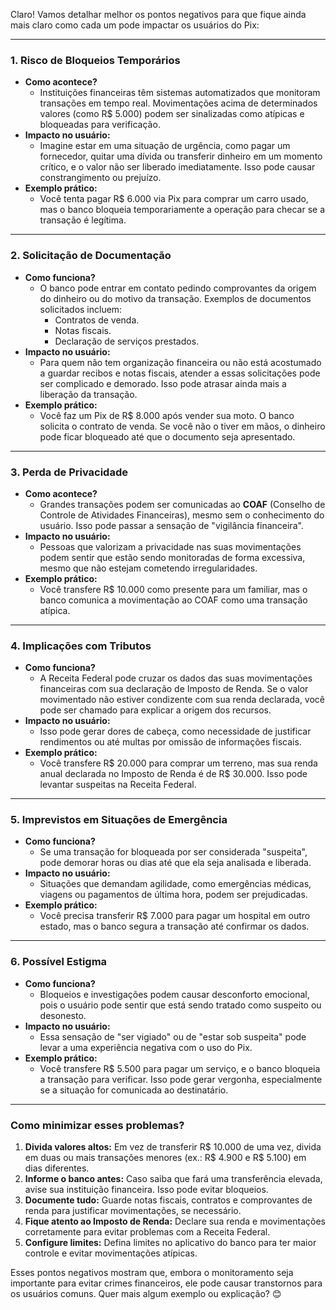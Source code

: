 Claro! Vamos detalhar melhor os pontos negativos para que fique ainda mais claro como cada um pode impactar os usuários do Pix:

---

### **1. Risco de Bloqueios Temporários**
- **Como acontece?**
  - Instituições financeiras têm sistemas automatizados que monitoram transações em tempo real. Movimentações acima de determinados valores (como R$ 5.000) podem ser sinalizadas como atípicas e bloqueadas para verificação.
- **Impacto no usuário:**
  - Imagine estar em uma situação de urgência, como pagar um fornecedor, quitar uma dívida ou transferir dinheiro em um momento crítico, e o valor não ser liberado imediatamente. Isso pode causar constrangimento ou prejuízo.
- **Exemplo prático:**
  - Você tenta pagar R$ 6.000 via Pix para comprar um carro usado, mas o banco bloqueia temporariamente a operação para checar se a transação é legítima.

---

### **2. Solicitação de Documentação**
- **Como funciona?**
  - O banco pode entrar em contato pedindo comprovantes da origem do dinheiro ou do motivo da transação. Exemplos de documentos solicitados incluem:
    - Contratos de venda.
    - Notas fiscais.
    - Declaração de serviços prestados.
- **Impacto no usuário:**
  - Para quem não tem organização financeira ou não está acostumado a guardar recibos e notas fiscais, atender a essas solicitações pode ser complicado e demorado. Isso pode atrasar ainda mais a liberação da transação.
- **Exemplo prático:**
  - Você faz um Pix de R$ 8.000 após vender sua moto. O banco solicita o contrato de venda. Se você não o tiver em mãos, o dinheiro pode ficar bloqueado até que o documento seja apresentado.

---

### **3. Perda de Privacidade**
- **Como acontece?**
  - Grandes transações podem ser comunicadas ao **COAF** (Conselho de Controle de Atividades Financeiras), mesmo sem o conhecimento do usuário. Isso pode passar a sensação de "vigilância financeira".
- **Impacto no usuário:**
  - Pessoas que valorizam a privacidade nas suas movimentações podem sentir que estão sendo monitoradas de forma excessiva, mesmo que não estejam cometendo irregularidades.
- **Exemplo prático:**
  - Você transfere R$ 10.000 como presente para um familiar, mas o banco comunica a movimentação ao COAF como uma transação atípica.

---

### **4. Implicações com Tributos**
- **Como funciona?**
  - A Receita Federal pode cruzar os dados das suas movimentações financeiras com sua declaração de Imposto de Renda. Se o valor movimentado não estiver condizente com sua renda declarada, você pode ser chamado para explicar a origem dos recursos.
- **Impacto no usuário:**
  - Isso pode gerar dores de cabeça, como necessidade de justificar rendimentos ou até multas por omissão de informações fiscais. 
- **Exemplo prático:**
  - Você transfere R$ 20.000 para comprar um terreno, mas sua renda anual declarada no Imposto de Renda é de R$ 30.000. Isso pode levantar suspeitas na Receita Federal.

---

### **5. Imprevistos em Situações de Emergência**
- **Como funciona?**
  - Se uma transação for bloqueada por ser considerada "suspeita", pode demorar horas ou dias até que ela seja analisada e liberada.
- **Impacto no usuário:**
  - Situações que demandam agilidade, como emergências médicas, viagens ou pagamentos de última hora, podem ser prejudicadas.
- **Exemplo prático:**
  - Você precisa transferir R$ 7.000 para pagar um hospital em outro estado, mas o banco segura a transação até confirmar os dados.

---

### **6. Possível Estigma**
- **Como funciona?**
  - Bloqueios e investigações podem causar desconforto emocional, pois o usuário pode sentir que está sendo tratado como suspeito ou desonesto.
- **Impacto no usuário:**
  - Essa sensação de "ser vigiado" ou de "estar sob suspeita" pode levar a uma experiência negativa com o uso do Pix.
- **Exemplo prático:**
  - Você transfere R$ 5.500 para pagar um serviço, e o banco bloqueia a transação para verificar. Isso pode gerar vergonha, especialmente se a situação for comunicada ao destinatário.

---

### **Como minimizar esses problemas?**
1. **Divida valores altos:** Em vez de transferir R$ 10.000 de uma vez, divida em duas ou mais transações menores (ex.: R$ 4.900 e R$ 5.100) em dias diferentes.
2. **Informe o banco antes:** Caso saiba que fará uma transferência elevada, avise sua instituição financeira. Isso pode evitar bloqueios.
3. **Documente tudo:** Guarde notas fiscais, contratos e comprovantes de renda para justificar movimentações, se necessário.
4. **Fique atento ao Imposto de Renda:** Declare sua renda e movimentações corretamente para evitar problemas com a Receita Federal.
5. **Configure limites:** Defina limites no aplicativo do banco para ter maior controle e evitar movimentações atípicas.

Esses pontos negativos mostram que, embora o monitoramento seja importante para evitar crimes financeiros, ele pode causar transtornos para os usuários comuns. Quer mais algum exemplo ou explicação? 😊

